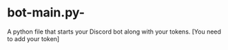 # bot-main.py-
A python file that starts your Discord bot along with your tokens. [You need to add your token]
